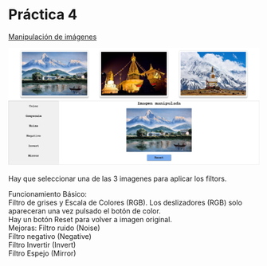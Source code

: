  # Práctica 4
[Manipulación de imágenes](https://nirtika.github.io/2020-2021-CSAAI-Practicas/P4/)<br>

![](img/img_P4.png)

Hay que seleccionar una de las 3 imagenes para aplicar los filtors.<br>

Funcionamiento Básico: <br>
Filtro de grises y Escala de Colores (RGB). Los deslizadores (RGB) solo apareceran una vez pulsado el botón de color. <br>
Hay un botón Reset para volver a imagen original. <br>
Mejoras: 
Filtro ruido (Noise) <br>
Filtro negativo (Negative) <br>
Filtro Invertir (Invert) <br>
Filtro Espejo (Mirror) <br>

